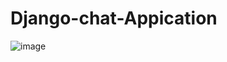 # Django-chat-Appication
![image](https://user-images.githubusercontent.com/85015174/194262539-de40c00b-cd00-4d49-beae-3f250861461d.png)
